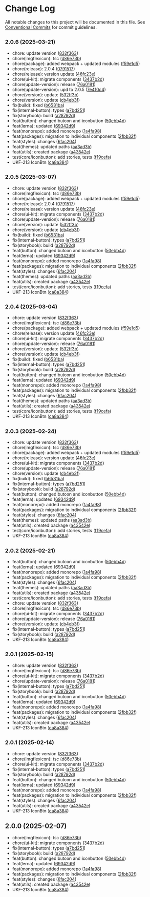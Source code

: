 # Change Log

All notable changes to this project will be documented in this file.
See [Conventional Commits](https://conventionalcommits.org) for commit guidelines.

## <small>2.0.6 (2025-03-21)</small>

* chore: update version ([832f363](https://gitlab.optimacros.com/fe/ui-kit/commit/832f363))
* chore(imgflexicon): tsc ([d86e73b](https://gitlab.optimacros.com/fe/ui-kit/commit/d86e73b))
* chore(package): added webpack + updated modules ([f59e1d5](https://gitlab.optimacros.com/fe/ui-kit/commit/f59e1d5))
* chore(release): 2.0.4 ([0791517](https://gitlab.optimacros.com/fe/ui-kit/commit/0791517))
* chore(release): version update ([46fc23e](https://gitlab.optimacros.com/fe/ui-kit/commit/46fc23e))
* chore(ui-kit): migrate components ([3437b2d](https://gitlab.optimacros.com/fe/ui-kit/commit/3437b2d))
* chore(update-version): release ([76a0181](https://gitlab.optimacros.com/fe/ui-kit/commit/76a0181))
* chore(update-version): upd to 2.0.5 ([7e410c4](https://gitlab.optimacros.com/fe/ui-kit/commit/7e410c4))
* chore(version): update ([532ff3b](https://gitlab.optimacros.com/fe/ui-kit/commit/532ff3b))
* chore(version): update ([cb4eb3f](https://gitlab.optimacros.com/fe/ui-kit/commit/cb4eb3f))
* fix(build): fixed ([b6531ba](https://gitlab.optimacros.com/fe/ui-kit/commit/b6531ba))
* fix(internal-button): types ([a7bd251](https://gitlab.optimacros.com/fe/ui-kit/commit/a7bd251))
* fix(storybook): build ([a28792d](https://gitlab.optimacros.com/fe/ui-kit/commit/a28792d))
* feat(button): changed butoon and iconbutton ([50ebb4d](https://gitlab.optimacros.com/fe/ui-kit/commit/50ebb4d))
* feat(lerna): updated ([69342d9](https://gitlab.optimacros.com/fe/ui-kit/commit/69342d9))
* feat(monorepo): added monorepo ([1a4fa98](https://gitlab.optimacros.com/fe/ui-kit/commit/1a4fa98))
* feat(packages): migration to individual components ([2fbb32f](https://gitlab.optimacros.com/fe/ui-kit/commit/2fbb32f))
* feat(styles): changes ([6fac204](https://gitlab.optimacros.com/fe/ui-kit/commit/6fac204))
* feat(themes): updated paths ([aa3ad3b](https://gitlab.optimacros.com/fe/ui-kit/commit/aa3ad3b))
* feat(utils): created package ([a43542e](https://gitlab.optimacros.com/fe/ui-kit/commit/a43542e))
* test(core/iconbutton): add stories, tests ([f19cefa](https://gitlab.optimacros.com/fe/ui-kit/commit/f19cefa))
* UKF-213 IconBtn ([ca8a384](https://gitlab.optimacros.com/fe/ui-kit/commit/ca8a384))





## <small>2.0.5 (2025-03-07)</small>

* chore: update version ([832f363](https://gitlab.optimacros.com/fe/ui-kit/commit/832f363))
* chore(imgflexicon): tsc ([d86e73b](https://gitlab.optimacros.com/fe/ui-kit/commit/d86e73b))
* chore(package): added webpack + updated modules ([f59e1d5](https://gitlab.optimacros.com/fe/ui-kit/commit/f59e1d5))
* chore(release): 2.0.4 ([0791517](https://gitlab.optimacros.com/fe/ui-kit/commit/0791517))
* chore(release): version update ([46fc23e](https://gitlab.optimacros.com/fe/ui-kit/commit/46fc23e))
* chore(ui-kit): migrate components ([3437b2d](https://gitlab.optimacros.com/fe/ui-kit/commit/3437b2d))
* chore(update-version): release ([76a0181](https://gitlab.optimacros.com/fe/ui-kit/commit/76a0181))
* chore(version): update ([532ff3b](https://gitlab.optimacros.com/fe/ui-kit/commit/532ff3b))
* chore(version): update ([cb4eb3f](https://gitlab.optimacros.com/fe/ui-kit/commit/cb4eb3f))
* fix(build): fixed ([b6531ba](https://gitlab.optimacros.com/fe/ui-kit/commit/b6531ba))
* fix(internal-button): types ([a7bd251](https://gitlab.optimacros.com/fe/ui-kit/commit/a7bd251))
* fix(storybook): build ([a28792d](https://gitlab.optimacros.com/fe/ui-kit/commit/a28792d))
* feat(button): changed butoon and iconbutton ([50ebb4d](https://gitlab.optimacros.com/fe/ui-kit/commit/50ebb4d))
* feat(lerna): updated ([69342d9](https://gitlab.optimacros.com/fe/ui-kit/commit/69342d9))
* feat(monorepo): added monorepo ([1a4fa98](https://gitlab.optimacros.com/fe/ui-kit/commit/1a4fa98))
* feat(packages): migration to individual components ([2fbb32f](https://gitlab.optimacros.com/fe/ui-kit/commit/2fbb32f))
* feat(styles): changes ([6fac204](https://gitlab.optimacros.com/fe/ui-kit/commit/6fac204))
* feat(themes): updated paths ([aa3ad3b](https://gitlab.optimacros.com/fe/ui-kit/commit/aa3ad3b))
* feat(utils): created package ([a43542e](https://gitlab.optimacros.com/fe/ui-kit/commit/a43542e))
* test(core/iconbutton): add stories, tests ([f19cefa](https://gitlab.optimacros.com/fe/ui-kit/commit/f19cefa))
* UKF-213 IconBtn ([ca8a384](https://gitlab.optimacros.com/fe/ui-kit/commit/ca8a384))





## <small>2.0.4 (2025-03-04)</small>

* chore: update version ([832f363](https://gitlab.optimacros.com/fe/ui-kit/commit/832f363))
* chore(imgflexicon): tsc ([d86e73b](https://gitlab.optimacros.com/fe/ui-kit/commit/d86e73b))
* chore(package): added webpack + updated modules ([f59e1d5](https://gitlab.optimacros.com/fe/ui-kit/commit/f59e1d5))
* chore(release): version update ([46fc23e](https://gitlab.optimacros.com/fe/ui-kit/commit/46fc23e))
* chore(ui-kit): migrate components ([3437b2d](https://gitlab.optimacros.com/fe/ui-kit/commit/3437b2d))
* chore(update-version): release ([76a0181](https://gitlab.optimacros.com/fe/ui-kit/commit/76a0181))
* chore(version): update ([532ff3b](https://gitlab.optimacros.com/fe/ui-kit/commit/532ff3b))
* chore(version): update ([cb4eb3f](https://gitlab.optimacros.com/fe/ui-kit/commit/cb4eb3f))
* fix(build): fixed ([b6531ba](https://gitlab.optimacros.com/fe/ui-kit/commit/b6531ba))
* fix(internal-button): types ([a7bd251](https://gitlab.optimacros.com/fe/ui-kit/commit/a7bd251))
* fix(storybook): build ([a28792d](https://gitlab.optimacros.com/fe/ui-kit/commit/a28792d))
* feat(button): changed butoon and iconbutton ([50ebb4d](https://gitlab.optimacros.com/fe/ui-kit/commit/50ebb4d))
* feat(lerna): updated ([69342d9](https://gitlab.optimacros.com/fe/ui-kit/commit/69342d9))
* feat(monorepo): added monorepo ([1a4fa98](https://gitlab.optimacros.com/fe/ui-kit/commit/1a4fa98))
* feat(packages): migration to individual components ([2fbb32f](https://gitlab.optimacros.com/fe/ui-kit/commit/2fbb32f))
* feat(styles): changes ([6fac204](https://gitlab.optimacros.com/fe/ui-kit/commit/6fac204))
* feat(themes): updated paths ([aa3ad3b](https://gitlab.optimacros.com/fe/ui-kit/commit/aa3ad3b))
* feat(utils): created package ([a43542e](https://gitlab.optimacros.com/fe/ui-kit/commit/a43542e))
* test(core/iconbutton): add stories, tests ([f19cefa](https://gitlab.optimacros.com/fe/ui-kit/commit/f19cefa))
* UKF-213 IconBtn ([ca8a384](https://gitlab.optimacros.com/fe/ui-kit/commit/ca8a384))





## <small>2.0.3 (2025-02-24)</small>

* chore: update version ([832f363](https://gitlab.optimacros.com/fe/ui-kit/commit/832f363))
* chore(imgflexicon): tsc ([d86e73b](https://gitlab.optimacros.com/fe/ui-kit/commit/d86e73b))
* chore(package): added webpack + updated modules ([f59e1d5](https://gitlab.optimacros.com/fe/ui-kit/commit/f59e1d5))
* chore(release): version update ([46fc23e](https://gitlab.optimacros.com/fe/ui-kit/commit/46fc23e))
* chore(ui-kit): migrate components ([3437b2d](https://gitlab.optimacros.com/fe/ui-kit/commit/3437b2d))
* chore(update-version): release ([76a0181](https://gitlab.optimacros.com/fe/ui-kit/commit/76a0181))
* chore(version): update ([cb4eb3f](https://gitlab.optimacros.com/fe/ui-kit/commit/cb4eb3f))
* fix(build): fixed ([b6531ba](https://gitlab.optimacros.com/fe/ui-kit/commit/b6531ba))
* fix(internal-button): types ([a7bd251](https://gitlab.optimacros.com/fe/ui-kit/commit/a7bd251))
* fix(storybook): build ([a28792d](https://gitlab.optimacros.com/fe/ui-kit/commit/a28792d))
* feat(button): changed butoon and iconbutton ([50ebb4d](https://gitlab.optimacros.com/fe/ui-kit/commit/50ebb4d))
* feat(lerna): updated ([69342d9](https://gitlab.optimacros.com/fe/ui-kit/commit/69342d9))
* feat(monorepo): added monorepo ([1a4fa98](https://gitlab.optimacros.com/fe/ui-kit/commit/1a4fa98))
* feat(packages): migration to individual components ([2fbb32f](https://gitlab.optimacros.com/fe/ui-kit/commit/2fbb32f))
* feat(styles): changes ([6fac204](https://gitlab.optimacros.com/fe/ui-kit/commit/6fac204))
* feat(themes): updated paths ([aa3ad3b](https://gitlab.optimacros.com/fe/ui-kit/commit/aa3ad3b))
* feat(utils): created package ([a43542e](https://gitlab.optimacros.com/fe/ui-kit/commit/a43542e))
* test(core/iconbutton): add stories, tests ([f19cefa](https://gitlab.optimacros.com/fe/ui-kit/commit/f19cefa))
* UKF-213 IconBtn ([ca8a384](https://gitlab.optimacros.com/fe/ui-kit/commit/ca8a384))





## <small>2.0.2 (2025-02-21)</small>

* feat(button): changed butoon and iconbutton ([50ebb4d](https://gitlab.optimacros.com/fe/ui-kit/commit/50ebb4d))
* feat(lerna): updated ([69342d9](https://gitlab.optimacros.com/fe/ui-kit/commit/69342d9))
* feat(monorepo): added monorepo ([1a4fa98](https://gitlab.optimacros.com/fe/ui-kit/commit/1a4fa98))
* feat(packages): migration to individual components ([2fbb32f](https://gitlab.optimacros.com/fe/ui-kit/commit/2fbb32f))
* feat(styles): changes ([6fac204](https://gitlab.optimacros.com/fe/ui-kit/commit/6fac204))
* feat(themes): updated paths ([aa3ad3b](https://gitlab.optimacros.com/fe/ui-kit/commit/aa3ad3b))
* feat(utils): created package ([a43542e](https://gitlab.optimacros.com/fe/ui-kit/commit/a43542e))
* test(core/iconbutton): add stories, tests ([f19cefa](https://gitlab.optimacros.com/fe/ui-kit/commit/f19cefa))
* chore: update version ([832f363](https://gitlab.optimacros.com/fe/ui-kit/commit/832f363))
* chore(imgflexicon): tsc ([d86e73b](https://gitlab.optimacros.com/fe/ui-kit/commit/d86e73b))
* chore(ui-kit): migrate components ([3437b2d](https://gitlab.optimacros.com/fe/ui-kit/commit/3437b2d))
* chore(update-version): release ([76a0181](https://gitlab.optimacros.com/fe/ui-kit/commit/76a0181))
* chore(version): update ([cb4eb3f](https://gitlab.optimacros.com/fe/ui-kit/commit/cb4eb3f))
* fix(internal-button): types ([a7bd251](https://gitlab.optimacros.com/fe/ui-kit/commit/a7bd251))
* fix(storybook): build ([a28792d](https://gitlab.optimacros.com/fe/ui-kit/commit/a28792d))
* UKF-213 IconBtn ([ca8a384](https://gitlab.optimacros.com/fe/ui-kit/commit/ca8a384))





## <small>2.0.1 (2025-02-15)</small>

* chore: update version ([832f363](https://gitlab.optimacros.com/fe/ui-kit/commit/832f363))
* chore(imgflexicon): tsc ([d86e73b](https://gitlab.optimacros.com/fe/ui-kit/commit/d86e73b))
* chore(ui-kit): migrate components ([3437b2d](https://gitlab.optimacros.com/fe/ui-kit/commit/3437b2d))
* chore(update-version): release ([76a0181](https://gitlab.optimacros.com/fe/ui-kit/commit/76a0181))
* fix(internal-button): types ([a7bd251](https://gitlab.optimacros.com/fe/ui-kit/commit/a7bd251))
* fix(storybook): build ([a28792d](https://gitlab.optimacros.com/fe/ui-kit/commit/a28792d))
* feat(button): changed butoon and iconbutton ([50ebb4d](https://gitlab.optimacros.com/fe/ui-kit/commit/50ebb4d))
* feat(lerna): updated ([69342d9](https://gitlab.optimacros.com/fe/ui-kit/commit/69342d9))
* feat(monorepo): added monorepo ([1a4fa98](https://gitlab.optimacros.com/fe/ui-kit/commit/1a4fa98))
* feat(packages): migration to individual components ([2fbb32f](https://gitlab.optimacros.com/fe/ui-kit/commit/2fbb32f))
* feat(styles): changes ([6fac204](https://gitlab.optimacros.com/fe/ui-kit/commit/6fac204))
* feat(utils): created package ([a43542e](https://gitlab.optimacros.com/fe/ui-kit/commit/a43542e))
* UKF-213 IconBtn ([ca8a384](https://gitlab.optimacros.com/fe/ui-kit/commit/ca8a384))





## <small>2.0.1 (2025-02-14)</small>

* chore: update version ([832f363](https://gitlab.optimacros.com/fe/ui-kit/commit/832f363))
* chore(imgflexicon): tsc ([d86e73b](https://gitlab.optimacros.com/fe/ui-kit/commit/d86e73b))
* chore(ui-kit): migrate components ([3437b2d](https://gitlab.optimacros.com/fe/ui-kit/commit/3437b2d))
* fix(internal-button): types ([a7bd251](https://gitlab.optimacros.com/fe/ui-kit/commit/a7bd251))
* fix(storybook): build ([a28792d](https://gitlab.optimacros.com/fe/ui-kit/commit/a28792d))
* feat(button): changed butoon and iconbutton ([50ebb4d](https://gitlab.optimacros.com/fe/ui-kit/commit/50ebb4d))
* feat(lerna): updated ([69342d9](https://gitlab.optimacros.com/fe/ui-kit/commit/69342d9))
* feat(monorepo): added monorepo ([1a4fa98](https://gitlab.optimacros.com/fe/ui-kit/commit/1a4fa98))
* feat(packages): migration to individual components ([2fbb32f](https://gitlab.optimacros.com/fe/ui-kit/commit/2fbb32f))
* feat(styles): changes ([6fac204](https://gitlab.optimacros.com/fe/ui-kit/commit/6fac204))
* feat(utils): created package ([a43542e](https://gitlab.optimacros.com/fe/ui-kit/commit/a43542e))
* UKF-213 IconBtn ([ca8a384](https://gitlab.optimacros.com/fe/ui-kit/commit/ca8a384))





## 2.0.0 (2025-02-07)

* chore(imgflexicon): tsc ([d86e73b](https://gitlab.optimacros.com/fe/ui-kit/commit/d86e73b))
* chore(ui-kit): migrate components ([3437b2d](https://gitlab.optimacros.com/fe/ui-kit/commit/3437b2d))
* fix(internal-button): types ([a7bd251](https://gitlab.optimacros.com/fe/ui-kit/commit/a7bd251))
* fix(storybook): build ([a28792d](https://gitlab.optimacros.com/fe/ui-kit/commit/a28792d))
* feat(button): changed butoon and iconbutton ([50ebb4d](https://gitlab.optimacros.com/fe/ui-kit/commit/50ebb4d))
* feat(lerna): updated ([69342d9](https://gitlab.optimacros.com/fe/ui-kit/commit/69342d9))
* feat(monorepo): added monorepo ([1a4fa98](https://gitlab.optimacros.com/fe/ui-kit/commit/1a4fa98))
* feat(packages): migration to individual components ([2fbb32f](https://gitlab.optimacros.com/fe/ui-kit/commit/2fbb32f))
* feat(styles): changes ([6fac204](https://gitlab.optimacros.com/fe/ui-kit/commit/6fac204))
* feat(utils): created package ([a43542e](https://gitlab.optimacros.com/fe/ui-kit/commit/a43542e))
* UKF-213 IconBtn ([ca8a384](https://gitlab.optimacros.com/fe/ui-kit/commit/ca8a384))
